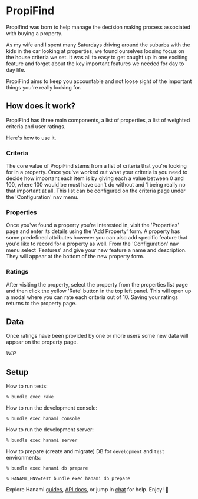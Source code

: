 # PropiFind

Propifind was born to help manage the decision making process associated with buying a property.

As my wife and I spent many Saturdays driving around the suburbs with the kids in the car looking at properties, we found ourselves loosing focus on the house criteria we set. It was all to easy to get caught up in one exciting feature and forget about the key important features we needed for day to day life. 

PropiFind aims to keep you accountable and not loose sight of the important things you're really looking for.



## How does it work?

PropiFind has three main components, a list of properties, a list of weighted criteria and user ratings. 

Here's how to use it. 

### Criteria

The core value of PropiFind stems from a list of criteria that you're looking for in a property. Once you've worked out what your criteria is you need to decide how important each item is by giving each a value between 0 and 100, where 100 would be must have can't do without and 1 being really no that important at all. This list can be configured on the criteria page under the 'Configuration' nav menu.

### Properties

Once you've found a property you're interested in, visit the 'Properties' page and enter its details using the 'Add Property' form. A property has some predefined attributes however you can also add specific feature that you'd like to record for a property as well. From the 'Configuration' nav menu select 'Features' and give your new feature a name and description. They will appear at the bottom of the new property form. 

### Ratings

After visiting the property, select the property from the properties list page and then click the yellow 'Rate' button in the top left panel. This will open up a modal where you can rate each criteria out of 10.  Saving your ratings returns to the property page. 



## Data

Once ratings have been provided by one or more users some new data will appear on the property page. 

*WIP*



## Setup

How to run tests:

```
% bundle exec rake
```

How to run the development console:

```
% bundle exec hanami console
```

How to run the development server:

```
% bundle exec hanami server
```

How to prepare (create and migrate) DB for `development` and `test` environments:

```
% bundle exec hanami db prepare

% HANAMI_ENV=test bundle exec hanami db prepare
```

Explore Hanami [guides](http://hanamirb.org/guides/), [API docs](http://docs.hanamirb.org/1.3.1/), or jump in [chat](http://chat.hanamirb.org) for help. Enjoy! 🌸
